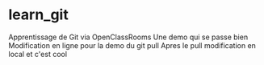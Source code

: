 # learn_git
Apprentissage de Git via OpenClassRooms
Une demo qui se passe bien
Modification en ligne pour la demo du git pull
Apres le pull modification en local
et c'est cool
